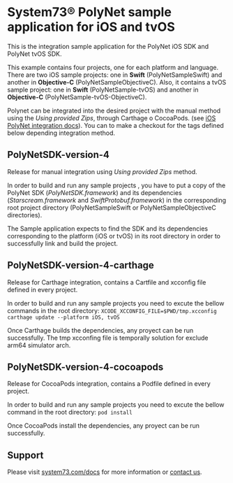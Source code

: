 # System73® PolyNet sample application for iOS and tvOS

This is the integration sample application for the PolyNet iOS SDK and PolyNet tvOS SDK.

This example contains four projects, one for each platform and language. There are two iOS sample projects: one in **Swift** (PolyNetSampleSwift) and another in **Objective-C** (PolyNetSampleObjectiveC). Also, it contains a tvOS sample project: one in **Swift** (PolyNetSample-tvOS) and another in **Objective-C** (PolyNetSample-tvOS-ObjectiveC).

Polynet can be integrated into the desired project with the manual method using the *Using provided Zips*, through Carthage o CocoaPods. (see [iOS PolyNet integration docs](https://system73.com/docs/ios/polyNetSDK/)).
You can to make a checkout for the tags defined below depending integration method.

## PolyNetSDK-version-4

Release for manual integration using *Using provided Zips* method.

In order to build and run any sample projects , you have to put a copy of the PolyNet SDK (*PolyNetSDK.framework*) and its dependencies (*Starscream.framework* and *SwiftProtobuf.framework*) in the corresponding root project directory (PolyNetSampleSwift or PolyNetSampleObjectiveC directories).

The Sample application expects to find the  SDK and its dependencies corresponding to the platform (iOS or tvOS) in its root directory in order to successfully link and build the project.

## PolyNetSDK-version-4-carthage

Release for Carthage integration, contains a Cartfile and xcconfig file defined in every project.

In order to build and run any sample projects you need to excute the bellow commands in the root directory:
`XCODE_XCCONFIG_FILE=$PWD/tmp.xcconfig`
`carthage update --platform iOS, tvOS`

Once Carthage builds the dependencies, any proyect can be run successfully.
The tmp xcconfing file is temporally solution for exclude arm64  simulator arch.

## PolyNetSDK-version-4-cocoapods

Release for CocoaPods integration, contains a Podfile defined in every project.

In order to build and run any sample projects you need to excute the bellow command in the root directory:
`pod install`

Once CocoaPods install the dependencies, any proyect can be run successfully.

## Support

Please visit [system73.com/docs](https://www.system73.com/docs/) for more information or [contact us](mailto:support@system73.com).
